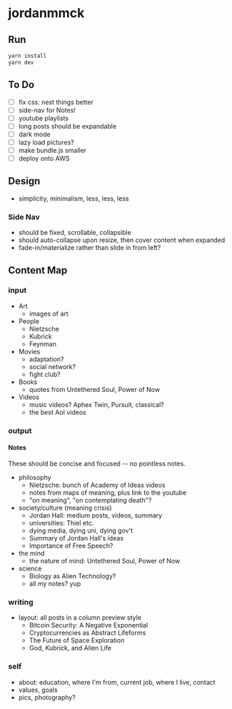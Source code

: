 # jordanmmck

## Run

```bash
yarn install
yarn dev
```

## To Do

- [ ] fix css: nest things better
- [ ] side-nav for Notes!
- [ ] youtube playlists
- [ ] long posts should be expandable
- [ ] dark mode
- [ ] lazy load pictures?
- [ ] make bundle.js smaller
- [ ] deploy onto AWS

## Design

- simplicity, minimalism, less, less, less

### Side Nav

- should be fixed, scrollable, collapsible
- should auto-collapse upon resize, then cover content when expanded
- fade-in/materialize rather than slide in from left?

## Content Map

### input

- Art
  - images of art
- People
  - Nietzsche
  - Kubrick
  - Feynman
- Movies
  - adaptation?
  - social network?
  - fight club?
- Books
  - quotes from Untethered Soul, Power of Now
- Videos
  - music videos? Aphex Twin, Pursuit, classical?
  - the best AoI videos

### output

#### Notes

These should be concise and focused -- no pointless notes.

- philosophy
  - Nietzsche: bunch of Academy of Ideas videos
  - notes from maps of meaning, plus link to the youtube
  - "on meaning", "on contemplating death"?
- society/culture (meaning crisis)
  - Jordan Hall: medium posts, videos, summary
  - universities: Thiel etc.
  - dying media, dying uni, dying gov't
  - Summary of Jordan Hall's ideas
  - Importance of Free Speech?
- the mind
  - the nature of mind: Untethered Soul, Power of Now
- science
  - Biology as Alien Technology?
  - all my notes? yup

### writing

- layout: all posts in a column preview style
  - Bitcoin Security: A Negative Exponential
  - Cryptocurrencies as Abstract Lifeforms
  - The Future of Space Exploration
  - God, Kubrick, and Alien Life

### self

- about: education, where I'm from, current job, where I live, contact
- values, goals
- pics, photography?
